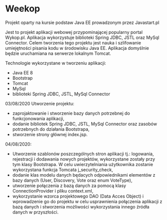 # Weekop
Projekt oparty na kursie podstaw Java EE prowadzonym przez Javastart.pl

Jest to projekt aplikacji webowej przypominającej popularny portal Wykop.pl. Aplikacja wykorzystuje biblioteki Spring JDBC, JSTL oraz MySql Connector. 
Celem tworzenia tego projektu jest nauka i szlifowanie umiejętności pisania kodu w środowisku Java EE. Aplikacja domyślnie będzie uruchamiana na serwerze lokalnym Tomcat.  

Technologie wykorzystane w tworzeniu aplikacji:
- Java EE 8
- Bootstrap
- Tomcat
- MySql
- biblioteki Spring JDBC, JSTL, MySql Connector



03/08/2020 Utworzenie projektu:
- zaprojaktowanie i stworzenie bazy danych potrzebnej do funkcjonowania aplikacji,
- dodanie bibliotek Spring JDBC, JSTL, MySql Connector oraz zasobów potrzebnych do działania Bootstrapa,
- stworzenie strony głównej index.jsp.



04/08/2020:
- Utworzenie szablonów poszczególnych stron aplikacji tj.: logowania, rejestracji i dodawania nowych projektów, wykorzystane zostały przy tym klasy Bootstrapa. W celu uwierzytelniania użytkownika zostanie wykorzystana funkcja Tomcata j_security_check,
- dodanie klas modelu danych będacych odpowiednikami elementów z bazy danych (User, Discovery, Vote oraz enum VoteType),
- utworzenie połączenia z bazą danych za pomocą klasy ConnectionProvider i pliku context.xml,
- wykorzystanie wzorca projektowego DAO (Data Acces Object) i wprowadzenie go do projektu w celu usprawnienia połączenia aplikacji z bazą danych i stworzenia możliwości wykorzystania innego źródła danych w przyszłości.
